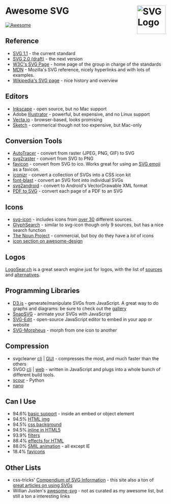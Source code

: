 # Awesome SVG [<img alt="SVG Logo" src="https://www.vectorlogo.zone/logos/w3_svg/w3_svg-icon.svg" height="90" align="right"/>](https://www.w3.org/Graphics/SVG/)

[![Awesome](https://awesome.re/badge.svg)](https://awesome.re)

## Reference

 * [SVG 1.1](https://www.w3.org/TR/SVG11/) - the current standard
 * [SVG 2.0 (draft)](https://svgwg.org/svg2-draft/) - the next version
 * [W3C's SVG Page](https://www.w3.org/Graphics/SVG/) - home page of the group in charge of the standards
 * [MDN](https://developer.mozilla.org/en-US/docs/Web/SVG) - Mozilla's SVG reference, nicely hyperlinks and with lots of examples.
 * [Wikipedia's SVG page](https://en.wikipedia.org/wiki/Scalable_Vector_Graphics) - nice history and overview

## Editors
 * [Inkscape](https://inkscape.org/) - open source, but no Mac support
 * Adobe [Illustrator](https://www.adobe.com/products/illustrator.html) - powerful, but expensive, and no Linux support
 * [Vecta.io](https://vecta.io/) - browser-based, looks promising
 * [Sketch](https://www.sketchapp.com/) - commerical though not too expensive, but Mac-only

## Conversion Tools
 * [AutoTracer](https://www.autotracer.org/) - convert from raster (JPEG, PNG, GIF) to SVG
 * [svg2raster](https://www.fileformat.info/convert/image/svg2raster.htm) - convert from SVG to PNG
 * [favicon](https://favicon.fileformat.info/) - convert from SVG to ico.  Works great for using an [SVG emoji](https://github.com/FileFormatInfo/awesome-emoji#awesome-images) as a favicon.
 * [iconizr](https://iconizr.com/) - convert a collection of SVGs into a CSS icon kit
 * [font-blast](https://github.com/eugene1g/font-blast) - convert an SVG font into individual SVGs
 * [svg2android](https://inloop.github.io/svg2android/) - convert to Android's VectorDrawable XML format
 * [PDF to SVG](http://pramodhkp.com/index.html) - convert each page of a PDF to an SVG

## Icons

  * [svg-icon](https://github.com/leungwensen/svg-icon) - includes icons from [over 30](https://github.com/leungwensen/svg-icon#svg-icon-collections) different sources.
  * [GlyphSearch](https://glyphsearch.com/) - similar to svg-icon though only 9 sources, but has a nice search function
  * [The Noun Project](https://thenounproject.com/) - commercial, but boy do they have a *lot* of icons
  * [icon section on awesome-design](https://github.com/oscarotero/awesome-design#svg-icons)

## Logos
[LogoSear.ch](https://logosear.ch/) is a great search engine just for logos, with the list of [sources](https://logosear.ch/sources/index.html) and [alternatives](https://logosear.ch/alternatives/index.html).

## Programming Libraries
 * [D3.js](https://d3js.org/) - generate/manipulate SVGs from JavaScript. A great way to do graphs and diagrams: be sure to check out the [gallery](https://github.com/d3/d3/wiki/Gallery)
 * [SnapSVG](http://snapsvg.io/) - animate your SVGs with JavaScript
  * [SVG-Edit](https://github.com/SVG-Edit/svgedit) - open-source JavaScript editor to embed in your app or website
  * [SVG-Morpheus](http://alexk111.github.io/SVG-Morpheus/) - morph from one icon to another

## Compression
 * svgcleaner [cli](https://github.com/RazrFalcon/svgcleaner) | [GUI](https://github.com/RazrFalcon/svgcleaner-gui) - compresses the most, and much faster than the others
 * SVGO [cli](https://github.com/svg/svgo) | [web](https://jakearchibald.github.io/svgomg/) - written in JavaScript and plugs into a whole bunch of different build tools.
 * [scour](https://github.com/scour-project/scour) - Python
 * [nano](https://vecta.io/nano)

## Can I Use

 * 94.6% [basic support](https://caniuse.com/#feat=svg) - inside an embed or object element
 * 94.5% [HTML img](https://caniuse.com/#feat=svg-img)
 * 94.5% [css background](https://caniuse.com/#feat=svg-css)
 * 94.5% [inline in HTML5](https://caniuse.com/#feat=svg-html5)
 * 93.9% [filters](https://caniuse.com/#feat=svg-filters)
 * 88.4% [effects for HTML](https://caniuse.com/#feat=svg)
 * 88.0% [SMIL animation](https://caniuse.com/#feat=svg-smil) - all except IE
 * 18.4% [favicons](https://caniuse.com/#feat=link-icon-svg)

## Other Lists
 * css-tricks' [Compendium of SVG Information](https://css-tricks.com/mega-list-svg-information/) - this site also a ton of [great articles on using SVGs](https://css-tricks.com/tag/svg/)
 * Willian Justen's [awesome-svg](https://github.com/willianjusten/awesome-svg) - not as curated as my awesome list, but still a ton a interesting links
